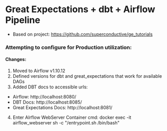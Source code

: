 # Great Expectations + dbt + Airflow Pipeline

* Based on project: https://github.com/superconductive/ge_tutorials

### Attempting to configure for Production utilization:
#### Changes:
1. Moved to Airflow v1.10.12
2. Defined versions for dbt and great_expectations that work for available DAGs
3. Added DBT docs to accessible urls: 
* Airflow: http://localhost:8080/
* DBT Docs: http://localhost:8085/
* Great Expectations Docs: http://localhost:8081/
4. Enter AIrflow WebServer Container cmd: docker exec -it airflow_webserver sh -c "/entrypoint.sh /bin/bash"
